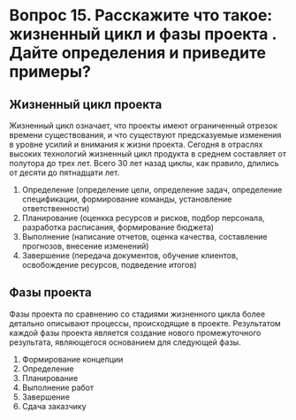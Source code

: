 # Вопрос 15. Расскажите что такое: жизненный цикл и фазы проекта . Дайте определения и приведите примеры?

## Жизненный цикл проекта
Жизненный цикл означает, что проекты имеют ограниченный отрезок 
времени существования, и что существуют предсказуемые изменения в уровне 
усилий и внимания к жизни проекта.
Сегодня в отраслях высоких технологий жизненный цикл продукта в среднем составляет от полутора до трех лет. Всего 30 лет назад
циклы, как правило, длились от десяти до пятнадцати лет. 

1. Определение (определение цели, определение задач, определение спецификации, формирование команды, установление ответственности)
2. Планирование (оценкка ресурсов и рисков, подбор персонала, разработка расписания, формирование бюджета)
3. Выполнение (написание отчетов, оценка качества, составление прогнозов, внесение изменений)
4. Завершение (передача документов, обучение клиентов, освобождение ресурсов, подведение итогов)

## Фазы проекта
Фазы проекта по сравнению со стадиями жизненного цикла более 
детально описывают процессы, происходящие в проекте. Результатом каждой 
фазы проекта является создание нового промежуточного результата, 
являющегося основанием для следующей фазы.

1. Формирование концепции
2. Определение
3. Планирование
4. Выполнение работ
5. Завершение
6. Сдача заказчику
